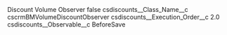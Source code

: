 <?xml version="1.0" encoding="UTF-8"?>
<CustomMetadata xmlns="http://soap.sforce.com/2006/04/metadata" xmlns:xsi="http://www.w3.org/2001/XMLSchema-instance" xmlns:xsd="http://www.w3.org/2001/XMLSchema">
    <label>Discount Volume Observer</label>
    <protected>false</protected>
    <values>
        <field>csdiscounts__Class_Name__c</field>
        <value xsi:type="xsd:string">cscrmBMVolumeDiscountObserver</value>
    </values>
    <values>
        <field>csdiscounts__Execution_Order__c</field>
        <value xsi:type="xsd:double">2.0</value>
    </values>
    <values>
        <field>csdiscounts__Observable__c</field>
        <value xsi:type="xsd:string">BeforeSave</value>
    </values>
</CustomMetadata>
